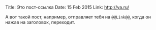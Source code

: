 Title: Это пост-ссылка
Date: 15 Feb 2015
Link: http://ya.ru/

А вот такой пост, например, отправляет тебя на `@@Link@@`, когда он
нажав на заголовок, переходит.
